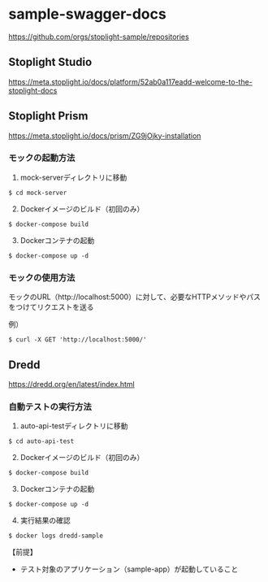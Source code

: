 # sample-swagger-docs
https://github.com/orgs/stoplight-sample/repositories

## Stoplight Studio
https://meta.stoplight.io/docs/platform/52ab0a117eadd-welcome-to-the-stoplight-docs


## Stoplight Prism
https://meta.stoplight.io/docs/prism/ZG9jOjky-installation

### モックの起動方法

1. mock-serverディレクトリに移動

```
$ cd mock-server
```

2. Dockerイメージのビルド（初回のみ）

```
$ docker-compose build
```

3. Dockerコンテナの起動

```
$ docker-compose up -d
```

### モックの使用方法
モックのURL（http://localhost:5000）に対して、必要なHTTPメソッドやパスをつけてリクエストを送る

例）

```
$ curl -X GET 'http://localhost:5000/'
```

## Dredd
https://dredd.org/en/latest/index.html

### 自動テストの実行方法

1. auto-api-testディレクトリに移動

```
$ cd auto-api-test
```

2. Dockerイメージのビルド（初回のみ）

```
$ docker-compose build
```

3. Dockerコンテナの起動

```
$ docker-compose up -d
```

4. 実行結果の確認

```
$ docker logs dredd-sample
```

【前提】
- テスト対象のアプリケーション（sample-app）が起動していること